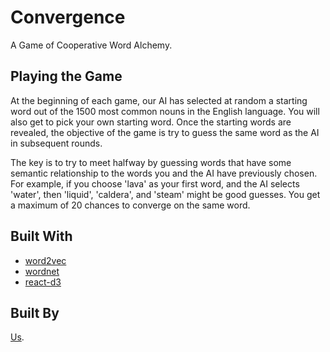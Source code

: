 # Convergence
A Game of Cooperative Word Alchemy. 


## Playing the Game
At the beginning of each game, our AI has selected at random a starting word out of the 1500 most common nouns in the English language. You will also get to pick your own starting word. Once the starting words are revealed, the objective of the game is try to guess the same word as the AI in subsequent rounds. 

The key is to try to meet halfway by guessing words that have some semantic relationship to the words you and the AI have previously chosen. For example, if you choose 'lava' as your first word, and the AI selects 'water', then 'liquid', 'caldera', and 'steam' might be good guesses. You get a maximum of 20 chances to converge on the same word.

## Built With

- [word2vec](https://www.npmjs.com/package/word2vec)
- [wordnet](https://www.npmjs.com/package/wordnet)
- [react-d3](https://www.npmjs.com/package/react-d3)

## Built By
[Us](https://github.com/SRRM/Convergence/graphs/contributors).


